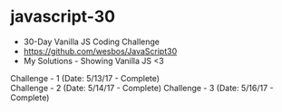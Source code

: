 # javascript-30

* 30-Day Vanilla JS Coding Challenge
* https://github.com/wesbos/JavaScript30
* My Solutions - Showing Vanilla JS <3

Challenge - 1 (Date: 5/13/17 - Complete)  
Challenge - 2 (Date: 5/14/17 - Complete)
Challenge - 3 (Date: 5/16/17 - Complete)  
